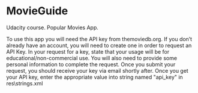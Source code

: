 # MovieGuide
Udacity course. Popular Movies App.

To use this app you will need the API key from themoviedb.org.
If you don’t already have an account, you will need to create one in order to request an API Key.
In your request for a key, state that your usage will be for educational/non-commercial use. You will also need to provide some personal information to complete the request. Once you submit your request, you should receive your key via email shortly after.
Once you get your API key, enter the appropriate value into string named "api_key" in res\strings.xml
